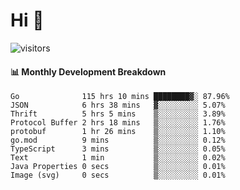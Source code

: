 # Hi 👋
 
![visitors](https://visitor-badge.glitch.me/badge?page_id=sorcererxw.sorcererx)

#### 📊 Monthly Development Breakdown

<!--START_SECTION:waka-->
```text
Go              115 hrs 10 mins ████████▓░ 87.96%
JSON            6 hrs 38 mins   ▓░░░░░░░░░ 5.07%
Thrift          5 hrs 5 mins    ▒░░░░░░░░░ 3.89%
Protocol Buffer 2 hrs 18 mins   ▒░░░░░░░░░ 1.76%
protobuf        1 hr 26 mins    ▒░░░░░░░░░ 1.10%
go.mod          9 mins          ▒░░░░░░░░░ 0.12%
TypeScript      3 mins          ▒░░░░░░░░░ 0.05%
Text            1 min           ▒░░░░░░░░░ 0.02%
Java Properties 0 secs          ▒░░░░░░░░░ 0.01%
Image (svg)     0 secs          ▒░░░░░░░░░ 0.01%
```
<!--END_SECTION:waka-->
